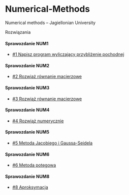 # Numerical-Methods
Numerical methods – Jagiellonian University


Rozwiązania
#### **Sprawozdanie NUM1**
* [#1 Napisz program wyliczający przybliżenie pochodnej](/Zad_1/)

#### **Sprawozdanie NUM2**
* [#2 Rozwiaż równanie macierzowe](/Zad_2/)

#### **Sprawozdanie NUM3**
* [#3 Rozwiąż równanie macierzowe](/Zad_3/)

#### **Sprawozdanie NUM4**
* [#4 Rozwiąż numerycznie](/Zad_4/)

#### **Sprawozdanie NUM5**
* [#5 Metoda Jacobiego i Gaussa-Seidela](/Zad_5/)

#### **Sprawozdanie NUM6**
* [#6 Metoda potęgowa](/Zad_6/)

#### **Sprawozdanie NUM8**
* [#8 Aproksymacja](/Zad_8/)